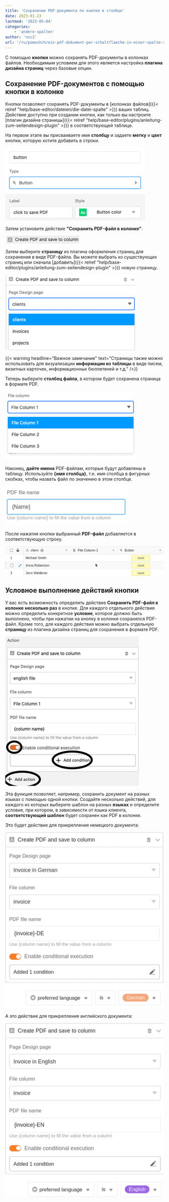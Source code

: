 ```yaml
---
title: 'Сохранение PDF-документа по кнопке в столбце'
date: 2023-01-23
lastmod: '2023-05-04'
categories:
    - 'andere-spalten'
author: 'nsc2'
url: '/ru/pomoshch/ein-pdf-dokument-per-schaltflaeche-in-einer-spalte-speichern'
---
```


С помощью **кнопки** можно сохранять PDF-документы в колонках файлов. Необходимым условием для этого является настройка **плагина дизайна страниц** через базовые опции.

## Сохранение PDF-документов с помощью кнопки в колонке

Кнопки позволяют сохранять PDF-документы в [колонках файлов]({{< relref "help/base-editor/dateien/die-datei-spalte" >}}) ваших таблиц. Действие доступно при создании кнопки, как только вы настроите [плагин дизайна страницы]({{< relref "help/base-editor/plugins/anleitung-zum-seitendesign-plugin" >}}) в соответствующей таблице.

На первом этапе вы присваиваете имя **столбцу** и задаете **метку** и **цвет** кнопки, которую хотите добавить в строки.

![Название линии, маркировка и выбор цвета кнопки](images/name-button-and-select-colour.png)

Затем установите действие **"Сохранить PDF-файл в колонке"**.

![Выбор действия: Сохранить PDF-файл в столбце](images/create-pdf-design-and-save-to-column.png)

Затем выберите **страницу** из плагина оформления страниц для сохранения в виде PDF-файла. Вы можете выбрать из существующих страниц или сначала [добавить]({{< relref "help/base-editor/plugins/anleitung-zum-seitendesign-plugin" >}}) новую страницу.

![Выбор страницы из плагина оформления страницы, которая должна быть сохранена как PDF в колонке.](images/select-file-to-create-PDF-with.png)

{{< warning  headline="Важное замечание"  text="Страницы также можно использовать для визуализации **информации из таблицы** в виде писем, визитных карточек, информационных бюллетеней и т.д." />}}

Теперь выберите **столбец файла**, в котором будет сохранена страница в формате PDF.

![Выберите столбец файла, в котором будет сохранен PDF-файл.](images/select-column-to-put-PDF.png)

Наконец, **дайте имена** PDF-файлам, которые будут добавлены в таблицу. Используйте **{имя столбца}**, т.е. имя столбца в фигурных скобках, чтобы назвать файл по значению в этом столбце.

![Назовите файлы](images/PDF-file-name.png)

После нажатия кнопки выбранный **PDF-файл** добавляется в соответствующую строку.

![Запуск действия путем активации кнопки](images/pdf-example.gif)

## Условное выполнение действий кнопки

У вас есть возможность определить действие **Сохранить PDF-файл в колонке** **несколько раз** в кнопке. Для каждого отдельного действия можно определить конкретное **условие**, которое должно быть выполнено, чтобы при нажатии на кнопку в колонке сохранялся PDF-файл. Кроме того, для каждого действия можно выбрать отдельную **страницу** из плагина дизайна страниц для сохранения в формате PDF.

![Определение нескольких действий для кнопки и добавление определенных условий для выполнения действия](images/add-several-actions-and-conditions-to-button.jpg)

Эта функция позволяет, например, сохранить документ на разных языках с помощью одной кнопки. Создайте несколько действий, для каждого из которых выберите шаблон на разных **языках** и определите условие, при котором, в зависимости от языка клиента, **соответствующий шаблон** будет сохранен как PDF в колонке.

Это будет действие для прикрепления немецкого документа:

![Определение различных шаблонов на разных языках для каждого действия, чтобы соответствующий шаблон сохранялся в колонке в зависимости от происхождения клиента и применяемого условия фильтрации](images/create-pdf-via-button-condition-1.png)

А это действие для прикрепления английского документа:

![Определение различных шаблонов на разных языках для каждого действия, чтобы соответствующий шаблон сохранялся в колонке в зависимости от происхождения клиента и применяемого условия фильтрации](images/create-pdf-via-button-condition-2.png)
